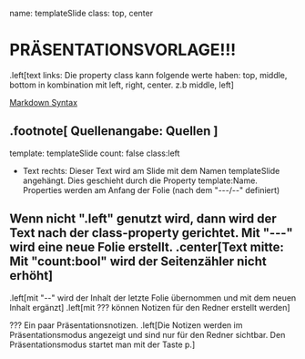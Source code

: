 name: templateSlide
class: top, center

# PRÄSENTATIONSVORLAGE!!!

.left[text links: Die property class kann folgende werte haben: top, middle, bottom in kombination mit  left, right, center.
z.b middle, left]  

[Markdown Syntax](https://github.com/gnab/remark/wiki/Markdown)  

.footnote[
	Quellenangabe:  Quellen
]
---
template: templateSlide
count: false
class:left

* Text rechts: Dieser Text wird am Slide mit dem Namen templateSlide angehängt. Dies geschieht durch die Property template:Name.
Properties werden am Anfang der Folie (nach dem "---/--" definiert)

Wenn nicht ".left" genutzt wird, dann wird der Text nach der class-property gerichtet.
Mit "---" wird eine neue Folie erstellt.
.center[Text mitte: Mit "count:bool" wird der Seitenzähler nicht erhöht]
--

.left[mit "--" wird der Inhalt der letzte Folie übernommen und mit dem neuen Inhalt ergänzt]
.left[mit ??? können Notizen für den Redner erstellt werden]

???
Ein paar Präsentationsnotizen. 
.left[Die Notizen werden im Präsentationsmodus angezeigt und sind nur für den Redner sichtbar. Den Präsentationsmodus startet man mit der Taste p.]

